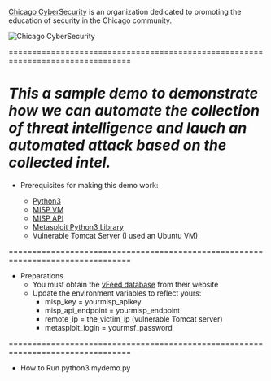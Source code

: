 [Chicago CyberSecurity](https://www.meetup.com/chicagosecurity) is an organization dedicated to promoting the education of security in the Chicago community.

![Chicago CyberSecurity](https://img1.wsimg.com/isteam/ip/3eb9c502-58c2-4efc-a007-6e37f653acd0/29e675f7-8a51-463c-8b06-8d914c9d6b52.png)

================================================================================

*This a sample demo to demonstrate how we can automate the collection of threat intelligence and lauch an automated attack based on the collected intel.*
================================================================================

* Prerequisites for making this demo work:

  * [Python3](https://www.python.org/downloads)
  * [MISP VM](https://www.misp-project.org/download)
  * [MISP API](https://github.com/MISP/PyMISP)
  * [Metasploit Python3 Library](https://github.com/iCarossio/PyMetasploit_Python3)
  * Vulnerable Tomcat Server (I used an Ubuntu VM)

================================================================================

* Preparations
  * You must obtain the [vFeed database](vfeed.io) from their website
  * Update the environment variables to reflect yours:
    * misp_key = yourmisp_apikey
    * misp_api_endpoint = yourmisp_endpoint
    * remote_ip = the_victim_ip (vulnerable Tomcat server)
    * metasploit_login = yourmsf_password

================================================================================

* How to Run
python3 mydemo.py
